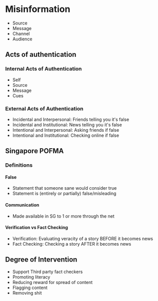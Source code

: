 # Misinformation
* Source
* Message
* Channel
* Audience

## Acts of authentication 
### Internal Acts of Authentication
* Self
* Source
* Message
* Cues

### External Acts of Authentication
* Incidental and Interpersonal: Friends telling you it's false
* Incidental and Institutional: News telling you it's false
* Intentional and Interpersonal: Asking friends if false
* Intentional and Institutional: Checking online if false

## Singapore POFMA
### Definitions
#### False
* Statement that someone sane would consider true
* Statement is (entirely or partially) false/misleading
#### Communication
* Made available in SG to 1 or more through the net
#### Verification vs Fact Checking
* Verification: Evaluating veracity of a story BEFORE it becomes news
* Fact Checking: Checking a story AFTER it becomes news

## Degree of Intervention
* Support Third party fact checkers
* Promoting literacy
* Reducing reward for spread of content
* Flagging content
* Removing shit
